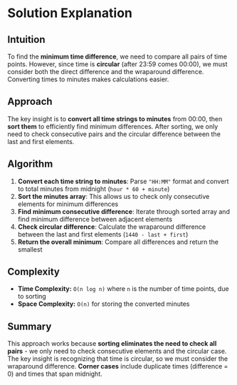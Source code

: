 
# Solution Explanation

## Intuition
To find the **minimum time difference**, we need to compare all pairs of time points. However, since time is **circular** (after 23:59 comes 00:00), we must consider both the direct difference and the wraparound difference. Converting times to minutes makes calculations easier.

## Approach
The key insight is to **convert all time strings to minutes** from 00:00, then **sort them** to efficiently find minimum differences. After sorting, we only need to check consecutive pairs and the circular difference between the last and first elements.

## Algorithm
1. **Convert each time string to minutes**: Parse `"HH:MM"` format and convert to total minutes from midnight (`hour * 60 + minute`)
2. **Sort the minutes array**: This allows us to check only consecutive elements for minimum differences
3. **Find minimum consecutive difference**: Iterate through sorted array and find minimum difference between adjacent elements
4. **Check circular difference**: Calculate the wraparound difference between the last and first elements (`1440 - last + first`)
5. **Return the overall minimum**: Compare all differences and return the smallest

## Complexity
- **Time Complexity:** `O(n log n)` where `n` is the number of time points, due to sorting
- **Space Complexity:** `O(n)` for storing the converted minutes

## Summary
This approach works because **sorting eliminates the need to check all pairs** - we only need to check consecutive elements and the circular case. The key insight is recognizing that time is circular, so we must consider the wraparound difference. **Corner cases** include duplicate times (difference = 0) and times that span midnight.

